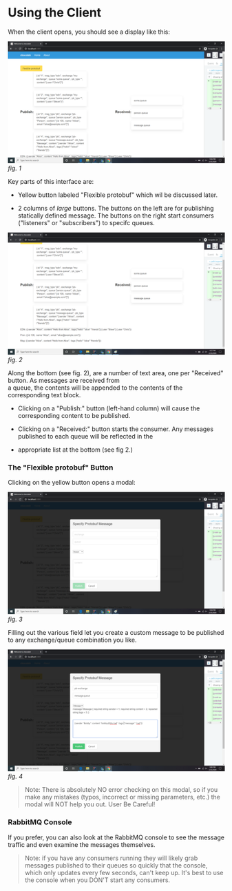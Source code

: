 # Using the Client

When the client opens, you should see a display like this:


![screenshot 1](../screenshots/ui-flexible-protobuf-main.png)
_fig. 1_


Key parts of this interface are:

- Yellow button labeled "Flexible protobuf" which wil be discussed later.

- 2 columns of *large* buttons. The buttons on the left are for publishing statically defined message. The buttons
on the right start consumers ("listeners" or "subscribers") to specifc queues.

![screenshot 2](../screenshots/ui-flexible-protobuf-messages.png)
_fig. 2_

Along the bottom (see fig. 2), are a number of text area, one per "Received" button. As messages are received from  
a queue, the contents will be appended to the contents of the corresponding text block.


- Clicking on a "Publish:" button (left-hand column) will cause the corresponding content to be published.

- Clicking on a "Received:" button starts the consumer. Any messages published to each queue will be reflected in the
- appropriate list at the bottom (see fig 2.)



### The "Flexible protobuf" Button

Clicking on the yellow button opens a modal:

![screenshot 3](../screenshots/ui-flexible-protobuf-modal.png)
_fig. 3_

Filling out the various field let you create a custom message to be published to any exchange/queue combination you like.

![screenshot 4](../screenshots/ui-flexible-protobuf-modal-filled.png)
_fig. 4_


> Note: There is absolutely NO error checking on this modal, so if you make any mistakes (typos, incorrect or missing parameters,
> etc.) the modal will NOT help you out. User Be Careful!



### RabbitMQ Console

If you prefer, you can also look at the RabbitMQ console to see the message traffic and even examine the messages themselves.

> Note: if you have any consumers running they will likely grab messages published to their queues so quickly that
> the console, which only updates every few seconds, can't keep up. It's best to use the console when you DON'T start any
> consumers.


